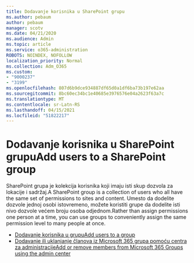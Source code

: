 ```yaml
---
title: Dodavanje korisnika u SharePoint grupu
ms.author: pebaum
author: pebaum
manager: scotv
ms.date: 04/21/2020
ms.audience: Admin
ms.topic: article
ms.service: o365-administration
ROBOTS: NOINDEX, NOFOLLOW
localization_priority: Normal
ms.collection: Adm_O365
ms.custom:
- "9000237"
- "3199"
ms.openlocfilehash: 807d6b9dce934887df65d0a1df6ba73b197e62aa
ms.sourcegitcommit: 8bc60ec34bc1e40685e3976576e04a2623f63a7c
ms.translationtype: MT
ms.contentlocale: sr-Latn-RS
ms.lasthandoff: 04/15/2021
ms.locfileid: "51822217"
---
```

# <a name="add-users-to-a-sharepoint-group"></a><span data-ttu-id="1cc49-102">Dodavanje korisnika u SharePoint grupu</span><span class="sxs-lookup"><span data-stu-id="1cc49-102">Add users to a SharePoint group</span></span>

<span data-ttu-id="1cc49-103">SharePoint grupa je kolekcija korisnika koji imaju isti skup dozvola za lokacije i sadržaj.</span><span class="sxs-lookup"><span data-stu-id="1cc49-103">A SharePoint group is a collection of users who all have the same set of permissions to sites and content.</span></span> <span data-ttu-id="1cc49-104">Umesto da dodelite dozvole jednoj osobi istovremeno, možete koristiti grupe da dodelite isti nivo dozvole većem broju osoba odjednom.</span><span class="sxs-lookup"><span data-stu-id="1cc49-104">Rather than assign permissions one person at a time, you can use groups to conveniently assign the same permission level to many people at once.</span></span>

- [<span data-ttu-id="1cc49-105">Dodavanje korisnika u grupu</span><span class="sxs-lookup"><span data-stu-id="1cc49-105">Add users to a group</span></span>](https://docs.microsoft.com/sharepoint/customize-sharepoint-site-permissions#add-users-to-a-group)
- [<span data-ttu-id="1cc49-106">Dodavanje ili uklanjanje članova iz Microsoft 365 grupa pomoću centra za administracije</span><span class="sxs-lookup"><span data-stu-id="1cc49-106">Add or remove members from Microsoft 365 Groups using the admin center</span></span>](https://docs.microsoft.com/microsoft-365/admin/create-groups/add-or-remove-members-from-groups)